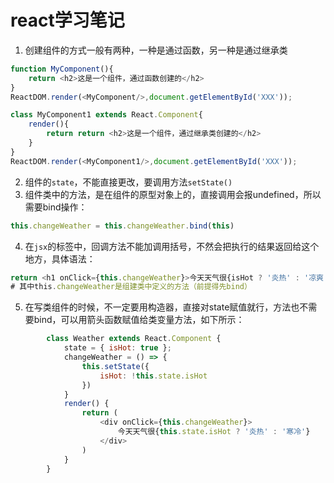 # react学习笔记
1. 创建组件的方式一般有两种，一种是通过函数，另一种是通过继承类
```javascript
function MyComponent(){
    return <h2>这是一个组件，通过函数创建的</h2>
}
ReactDOM.render(<MyComponent/>,document.getElementById('XXX'));

class MyComponent1 extends React.Component{
    render(){
        return return <h2>这是一个组件，通过继承类创建的</h2>
    }
}
ReactDOM.render(<MyComponent1/>,document.getElementById('XXX'));

```

2. 组件的`state`，不能直接更改，要调用方法`setState()`
3. 组件类中的方法，是在组件的原型对象上的，直接调用会报undefined，所以需要bind操作：

```javascript
this.changeWeather = this.changeWeather.bind(this)
```

4. 在`jsx`的标签中，回调方法不能加调用括号，不然会把执行的结果返回给这个地方，具体语法：

```javascript
return <h1 onClick={this.changeWeather}>今天天气很{isHot ? '炎热' : '凉爽'}，{wind}</h1>
# 其中this.changeWeather是组建类中定义的方法（前提得先bind）
```

5. 在写类组件的时候，不一定要用构造器，直接对state赋值就行，方法也不需要bind，可以用箭头函数赋值给类变量方法，如下所示：

```javascript
        class Weather extends React.Component {
            state = { isHot: true };
            changeWeather = () => {
                this.setState({
                    isHot: !this.state.isHot
                })
            }
            render() {
                return (
                    <div onClick={this.changeWeather}>
                        今天天气很{this.state.isHot ? '炎热' : '寒冷'}
                    </div>
                )
            }
        }
```

